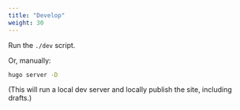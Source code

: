 ```yaml
---
title: "Develop"
weight: 30
---
```


Run the `./dev` script.

Or, manually:

```bash
hugo server -D
```

(This will run a local dev server and locally publish the site, including drafts.)
